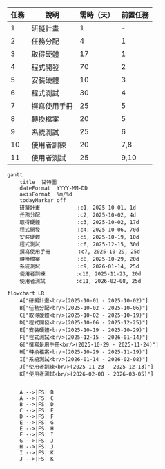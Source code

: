 | 任務 | 說明 | 需時（天） | 前置任務 |
|------|------|----------|----------|
| 1 | 研擬計畫 | 1 | - |
| 2 | 任務分配 | 4 | 1 |
| 3 | 取得硬體 | 17 | 1 |
| 4 | 程式開發 | 70 | 2 |
| 5 | 安裝硬體| 10 | 3 |
| 6 | 程式測試 | 30 | 4 |
| 7 | 撰寫使用手冊 | 25 | 5 |
| 8 | 轉換檔案 | 20 | 5 | 
| 9 | 系統測試 | 25 | 6 |
| 10 | 使用者訓練 | 20 | 7,8 |
| 11 | 使用者測試 | 25 | 9,10 |


```mermaid
gantt
    title  甘特圖
    dateFormat  YYYY-MM-DD
    axisFormat  %m/%d
    todayMarker off
    研擬計畫            :c1, 2025-10-01, 1d
    任務分配            :c2, 2025-10-02, 4d
    取得硬體            :c3, 2025-10-02, 17d
    程式開發            :c4, 2025-10-06, 70d
    安裝硬體            :c5, 2025-10-19, 10d
    程式測試            :c6, 2025-12-15, 30d
    撰寫使用手冊         :c7, 2025-10-29, 25d
    轉換檔案            :c8, 2025-10-29, 20d
    系統測試            :c9, 2026-01-14, 25d
    使用者訓練          :c10, 2025-11-23, 20d
    使用者測試          :c11, 2026-02-08, 25d
```


```mermaid
flowchart LR
    A["研擬計畫<br/>(2025-10-01 - 2025-10-02)"]
    B["任務分配<br/>(2025-10-02 - 2025-10-06)"]
    C["取得硬體<br/>(2025-10-02 - 2025-10-19)"]
    D["程式開發<br/>(2025-10-06 - 2025-12-25)"]
    E["安裝硬體<br/>(2025-10-19 - 2025-10-29)"]
    F["程式測試<br/>(2025-12-15 - 2026-01-14)"]
    G["撰寫是用手冊<br/>(2025-10-29 - 2025-11-24)"]
    H["轉換檔案<br/>(2025-10-29 - 2025-11-19)"]
    I["系統測試<br/>(2026-01-14 - 2026-02-08)"]
    J["使用者訓練<br/>(2025-11-23 - 2025-12-13)"]
    K["使用者測試<br/>(2026-02-08 - 2026-03-05)"]
    

    A -->|FS| B
    A -->|FS| C
    B -->|FS| D
    C -->|FS| E
    D -->|FS| F
    E -->|FS| G
    E -->|FS| H
    F -->|FS| I
    G -->|FS| J
    H -->|FS| J
    I -->|FS| K
    J -->|FS| K
